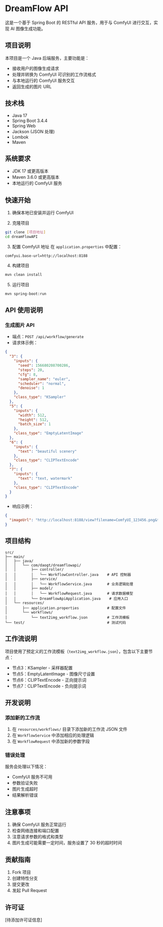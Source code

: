# DreamFlow API

这是一个基于 Spring Boot 的 RESTful API 服务，用于与 ComfyUI 进行交互，实现 AI 图像生成功能。

## 项目说明

本项目是一个 Java 后端服务，主要功能是：
- 接收用户的图像生成请求
- 处理并转换为 ComfyUI 可识别的工作流格式
- 与本地运行的 ComfyUI 服务交互
- 返回生成的图片 URL

## 技术栈

- Java 17
- Spring Boot 3.4.4
- Spring Web
- Jackson (JSON 处理)
- Lombok
- Maven

## 系统要求

- JDK 17 或更高版本
- Maven 3.6.0 或更高版本
- 本地运行的 ComfyUI 服务

## 快速开始

1. 确保本地已安装并运行 ComfyUI

2. 克隆项目
```bash
git clone [项目地址]
cd dreamFlowAPI
```

3. 配置 ComfyUI 地址
在 `application.properties` 中配置：
```properties
comfyui.base-url=http://localhost:8188
```

4. 构建项目
```bash
mvn clean install
```

5. 运行项目
```bash
mvn spring-boot:run
```

## API 使用说明

### 生成图片 API

- 端点：`POST /api/workflow/generate`
- 请求体示例：
```json
{
  "3": {
    "inputs": {
      "seed": 156680208700286,
      "steps": 20,
      "cfg": 8,
      "sampler_name": "euler",
      "scheduler": "normal",
      "denoise": 1
    },
    "class_type": "KSampler"
  },
  "5": {
    "inputs": {
      "width": 512,
      "height": 512,
      "batch_size": 1
    },
    "class_type": "EmptyLatentImage"
  },
  "6": {
    "inputs": {
      "text": "beautiful scenery"
    },
    "class_type": "CLIPTextEncode"
  },
  "7": {
    "inputs": {
      "text": "text, watermark"
    },
    "class_type": "CLIPTextEncode"
  }
}
```

- 响应示例：
```json
{
  "imageUrl": "http://localhost:8188/view?filename=ComfyUI_123456.png&type=output"
}
```

## 项目结构

```
src/
├── main/
│   ├── java/
│   │   └── com/daogt/dreamflowapi/
│   │       ├── controller/
│   │       │   └── WorkflowController.java    # API 控制器
│   │       ├── service/
│   │       │   └── WorkflowService.java       # 业务逻辑处理
│   │       ├── model/
│   │       │   └── WorkflowRequest.java       # 请求数据模型
│   │       └── DreamFlowApiApplication.java    # 应用入口
│   └── resources/
│       ├── application.properties             # 配置文件
│       └── workflows/
│           └── text2img_workflow.json         # 工作流模板
└── test/                                      # 测试代码
```

## 工作流说明

项目使用了预定义的工作流模板（`text2img_workflow.json`），包含以下主要节点：
- 节点3：KSampler - 采样器配置
- 节点5：EmptyLatentImage - 图像尺寸设置
- 节点6：CLIPTextEncode - 正向提示词
- 节点7：CLIPTextEncode - 负向提示词

## 开发说明

### 添加新的工作流

1. 在 `resources/workflows/` 目录下添加新的工作流 JSON 文件
2. 在 `WorkflowService` 中添加相应的处理逻辑
3. 在 `WorkflowRequest` 中添加新的参数字段

### 错误处理

服务会处理以下情况：
- ComfyUI 服务不可用
- 参数验证失败
- 图片生成超时
- 结果解析错误

## 注意事项

1. 确保 ComfyUI 服务正常运行
2. 检查网络连接和端口配置
3. 注意请求参数的格式和类型
4. 图片生成可能需要一定时间，服务设置了 30 秒的超时时间

## 贡献指南

1. Fork 项目
2. 创建特性分支
3. 提交更改
4. 发起 Pull Request

## 许可证

[待添加许可证信息] 